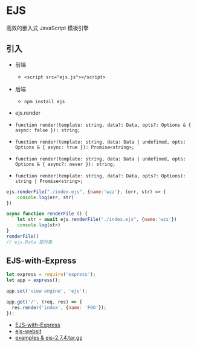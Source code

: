 EJS
====

高效的嵌入式 JavaScript 模板引擎

引入
----

* 前端
  * `<script src="ejs.js"></script>`

* 后端
  * `npm install ejs`

* ejs.render

* `function render(template: string, data?: Data, opts?: Options & { async: false }): string;`
* `function render(template: string, data: Data | undefined, opts: Options & { async: true }): Promise<string>;`
* `function render(template: string, data: Data | undefined, opts: Options & { async?: never }): string;`
* `function render(template: string, data?: Data, opts?: Options): string | Promise<string>;`

```js
ejs.renderFile("./index.ejs", {name:'wzz'}, (err, str) => {
    console.log(err, str)
})

async function renderFile () {
    let str = await ejs.renderFile("./index.ejs", {name:'wzz'})
    console.log(str)
}
renderFile()
// ejs.Data 是对象
```

EJS-with-Express
----

```js nodejs
let express = require('express');
let app = express();

app.set('view engine', 'ejs');

app.get('/', (req, res) => {
  res.render('index', {name: 'FOO'});
});
```

* [EJS-with-Express](https://github.com/mde/ejs/wiki/Using-EJS-with-Express)
* [ejs-websit](https://ejs.bootcss.com/#docs)
* [examples & ejs-2.7.4.tar.gz](https://github.com/mde/ejs)
